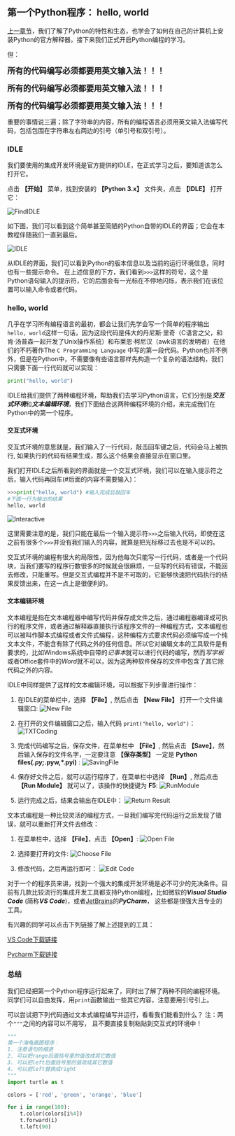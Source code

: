 ## 第一个Python程序： hello, world

[上一章节](.././01.Python简介/Python简介.md)，我们了解了Python的特性和生态，也学会了如何在自己的计算机上安装Python的官方解释器。接下来我们正式开启Python编程的学习。

但：

<font size="4">**所有的代码编写必须都要用英文输入法！！！**</font>

<font size="4">**所有的代码编写必须都要用英文输入法！！！**</font>

<font size="4">**所有的代码编写必须都要用英文输入法！！！**</font>

重要的事情说三遍；除了字符串的内容，所有的编程语言必须用英文输入法编写代码，包括包围在字符串左右两边的引号（单引号和双引号）。

### IDLE

我们要使用的集成开发环境是官方提供的IDLE，在正式学习之后，要知道该怎么打开它。

点击 **【开始】** 菜单，找到安装的 **【Python 3.x】** 文件夹，点击 **【IDLE】** 打开它：

![FindIDLE](./images/FindIDLE.png)

如下图，我们可以看到这个简单甚至简陋的Python自带的IDLE的界面；它会在本教程伴随我们一直到最后。

![IDLE](./images/IDLE.png)

从IDLE的界面，我们可以看到Python的版本信息以及当前的运行环境信息，同时也有一些提示命令。
在上述信息的下方，我们看到`>>>`这样的符号，这个是Python语句输入的提示符，它的后面会有一光标在不停地闪烁，表示我们在该位置可以输入命令或者代码。

### hello, world

几乎在学习所有编程语言的最初，都会让我们先学会写一个简单的程序输出`hello, world`这样一句话，因为这段代码是伟大的丹尼斯·里奇（C语言之父，和肯·汤普森一起开发了Unix操作系统）和布莱恩·柯尼汉（awk语言的发明者）在他们的不朽著作The `C Programming Language` 中写的第一段代码。Python也并不例外，但是在Python中，不需要像有些语言那样先构造一个复杂的语法结构，我们只需要下面一行代码就可以实现：

```Python
print("hello, world")
```

IDLE给我们提供了两种编程环境，帮助我们去学习Python语言，它们分别是***交互式环境***和***文本编辑环境***，我们下面结合这两种编程环境的介绍，来完成我们在Python中的第一个程序。

#### 交互式环境

交互式环境的意思就是，我们输入了一行代码，敲击回车键之后，代码会马上被执行, 如果执行的代码有结果生成，那么这个结果会直接显示在窗口里。

我们打开IDLE之后所看到的界面就是一个交互式环境，我们可以在输入提示符之后，输入代码再回车(#后面的内容不需要输入)：

```Python
>>>print("hello, world") #输入完成后敲回车
#下面一行为输出的结果
hello, world
```

![Interactive](./images/Interactive.png)

这里需要注意的是，我们只能在最后一个输入提示符`>>>`之后输入代码，即使在这之前有很多个`>>>`并没有我们输入的内容，就算是把光标移过去也是不可以的。

交互式环境的编程有很大的局限性，因为他每次只能写一行代码，或者是一个代码块，当我们要写的程序行数很多的时候就会很麻烦，一旦写的代码有错误，不能回去修改，只能重写。但是交互式编程并不是不可取的，它能够快速把代码执行的结果反馈出来，在这一点上是很便利的。

#### 文本编辑环境

文本编程是指在文本编程器中编写代码并保存成文件之后，通过编程器编译成可执行的程序文件，或者通过解释器直接执行该程序文件的一种编程方式，文本编程也可以被叫作脚本式编程或者文件式编程，这种编程方式要求代码必须编写成一个纯文本文件，不能含有除了代码之外的任何信息。所以它对编辑文本的工具软件是有要求的，比如Windows系统中自带的*记事本*就可以进行代码的编写，然而*写字板*或者Office套件中的*Word*就不可以，因为这两种软件保存的文件中包含了其它除代码之外的内容。

IDLE中同样提供了这样的文本编辑环境，可以根据下列步骤进行操作：

1. 在IDLE的菜单栏中，选择 **【File】**, 然后点击 **【New File】** 打开一个文件编辑窗口:
![New File](./images/NewFile.png)

2. 在打开的文件编辑窗口之后，输入代码 `print("hello, world")`：
![TXTCoding](./images/TXTCoding.png)

3. 完成代码编写之后，保存文件，在菜单栏中 **【File】**, 然后点击 **【Save】**，然后输入保存的文件名字，一定要注意 **【保存类型】** 一定是 **Python files(*.py;*.pyw,*.pyi)** :
![SavingFile](./images/SavingFile.png)

4. 保存好文件之后，就可以运行程序了，在菜单栏中选择 **【Run】**, 然后点击 **【Run Module】** 就可以了，该操作的快捷键为 **F5**:
![RunModule](./images/RunModule.png)

5. 运行完成之后，结果会输出在IDLE中：
![Return Result](./images/ReturnResult.png)

文本式编程是一种比较灵活的编程方式，一旦我们编写完代码运行之后发现了错误，就可以重新打开文件去修改：

1. 在菜单栏中，选择 **【File】**，点击 **【Open】**:
![Open File](./images/OpenFile.png)

2. 选择要打开的文件:
![Choose File](./images/ChooseFile.png)

3. 修改代码，之后再运行即可：
![Edit Code](./images/EditCode.png)


对于一个的程序员来讲，找到一个强大的集成开发环境是必不可少的先决条件。目前有几款比较流行的集成开发工具都支持Python编程，比如微软的***Visual Studio Code*** (简称***VS Code***)，或者[JetBrains](https://www.jetbrains.com/)的***PyCharm***， 这些都是很强大且专业的工具。

有兴趣的同学可以点击下列链接了解上述提到的工具：

[VS Code下载链接](https://code.visualstudio.com/)

[Pycharm下载链接](https://www.jetbrains.com/pycharm/download/)


### 总结

我们已经把第一个Python程序运行起来了，同时出了解了两种不同的编程环境。同学们可以自由发挥，用`print`函数输出一些其它内容，注意要用引号引上。

可以尝试把下列代码通过文本式编程编写并运行，看看我们能看到什么？
注：两个`"""`之间的内容可以不用写， 且不要直接复制粘贴到交互式的环境中！

```Python
"""
第一个海龟画图程序：
1. 注意语句的缩进
2. 可以把range后面括号里的值改成其它数值
3. 可以把left后面括号里的值改成其它数值
4. 可以把left替换成right
"""
import turtle as t

colors = ['red', 'green', 'orange', 'blue']

for i in range(100):
    t.color(colors[i%4])
    t.forward(i)
    t.left(90)
```